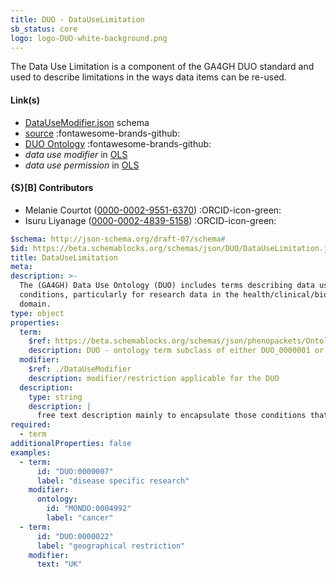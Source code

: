 ```yaml
---
title: DUO - DataUseLimitation
sb_status: core
logo: logo-DUO-white-background.png
---
```


The Data Use Limitation is a component of the GA4GH DUO standard and used
to describe limitations in the ways data items can be re-used.

<!--more-->

#### Link(s)

* [DataUseModifier.json](/schema_files/json/DUO/DataUseLimitation.json) schema
* [source](https://github.com/ga4gh-schemablocks/sb-duo) :fontawesome-brands-github:
* [DUO Ontology](https://github.com/EBISPOT/DUO) :fontawesome-brands-github:
* _data use modifier_ in [OLS](http://purl.obolibrary.org/obo/DUO_0000017)
* _data use permission_ in [OLS](http://purl.obolibrary.org/obo/DUO_0000001)

#### {S}[B] Contributors

* Melanie Courtot ([0000-0002-9551-6370](https://orcid.org/0000-0002-9551-6370)) :ORCID-icon-green:
* Isuru Liyanage ([0000-0002-4839-5158](https://orcid.org/0000-0002-4839-5158)) :ORCID-icon-green:

<!--schema_block_start-->
```yaml
$schema: http://json-schema.org/draft-07/schema#
$id: https://beta.schemablocks.org/schemas/json/DUO/DataUseLimitation.json
title: DataUseLimitation
meta:
description: >-
  The (GA4GH) Data Use Ontology (DUO) includes terms describing data use
  conditions, particularly for research data in the health/clinical/biomedical
  domain.
type: object
properties:
  term:
    $ref: https://beta.schemablocks.org/schemas/json/phenopackets/OntologyClass.json
    description: DUO - ontology term subclass of either DUO_0000001 or DUO_0000017
  modifier:
    $ref: ./DataUseModifier
    description: modifier/restriction applicable for the DUO
  description:
    type: string
    description: |
      free text description mainly to encapsulate those conditions that wouldn't be described by DUO terms or modifiers
required:
  - term
additionalProperties: false
examples:
  - term:
      id: "DUO:0000007"
      label: "disease specific research"
    modifier:
      ontology:
        id: "MONDO:0004992"
        label: "cancer"
  - term:
      id: "DUO:0000022"
      label: "geographical restriction"
    modifier:
      text: "UK"
```
<!--schema_block_end-->
